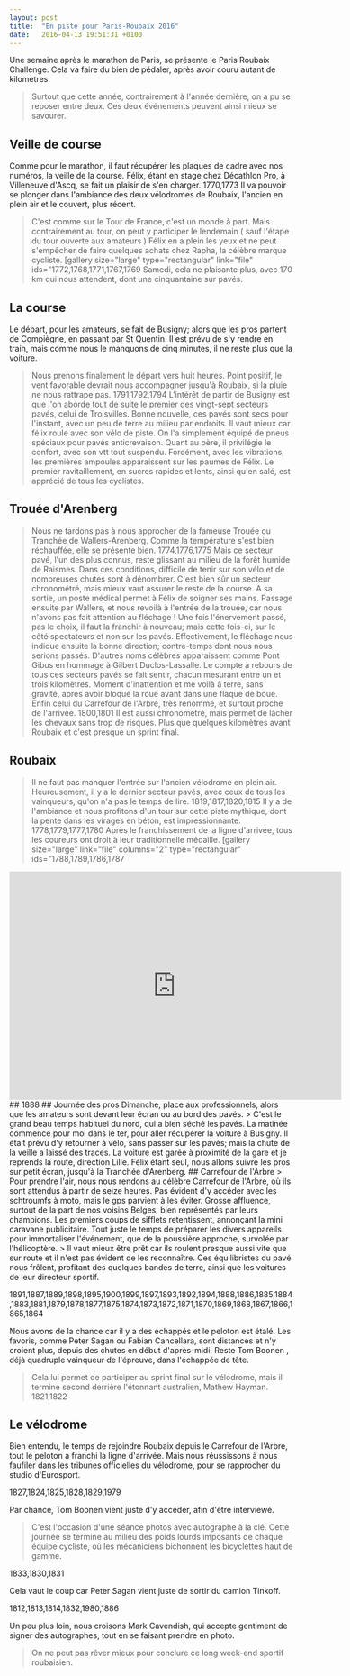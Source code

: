 ```yaml
---
layout: post
title:  "En piste pour Paris-Roubaix 2016"
date:   2016-04-13 19:51:31 +0100
---
```

Une semaine après le marathon de Paris, se présente le Paris Roubaix Challenge.
Cela va faire du bien de pédaler, après avoir couru autant de kilomètres.
> Surtout que cette année, contrairement à l'année dernière, on a pu se reposer entre deux.
Ces deux événements peuvent ainsi mieux se savourer.

## Veille de course
Comme pour le marathon, il faut récupérer les plaques de cadre avec nos numéros, la veille de la course.
Félix, étant en stage chez Décathlon Pro, à Villeneuve d'Ascq, se fait un plaisir de s'en charger.
1770,1773
Il va pouvoir se plonger dans l'ambiance des deux vélodromes de Roubaix, l'ancien en plein air et le couvert, plus récent.
> C'est comme sur le Tour de France, c'est un monde à part.
Mais contrairement au tour, on peut y participer le lendemain ( sauf l'étape du tour ouverte aux amateurs )
Félix en a plein les yeux et ne peut s'empêcher de faire quelques achats chez Rapha, la célèbre marque cycliste.
[gallery size="large" type="rectangular" link="file" ids="1772,1768,1771,1767,1769
Samedi, cela ne plaisante plus, avec 170 km qui nous attendent, dont une cinquantaine sur pavés.

## La course
Le départ, pour les amateurs, se fait de Busigny; alors que les pros partent de Compiègne, en passant par St Quentin.
Il est prévu de s'y rendre en train, mais comme nous le manquons de cinq minutes, il ne reste plus que la voiture.
> Nous prenons finalement le départ vers huit heures.
Point positif, le vent favorable devrait nous accompagner jusqu'à Roubaix, si la pluie ne nous rattrape pas.
1791,1792,1794
L'intérêt de partir de Busigny est que l'on aborde tout de suite le premier des vingt-sept secteurs pavés, celui de Troisvilles.
> Bonne nouvelle, ces pavés sont secs pour l'instant, avec un peu de terre au milieu par endroits.
Il vaut mieux car félix roule avec son vélo de piste.
On l'a simplement équipé de pneus spéciaux pour pavés anticrevaison.
Quant au père, il privilégie le confort, avec son vtt tout suspendu.
Forcément, avec les vibrations, les premières ampoules apparaissent sur les paumes de Félix.
Le premier ravitaillement, en sucres rapides et lents, ainsi qu'en salé, est apprécié de tous les cyclistes.

## Trouée d'Arenberg
> Nous ne tardons pas à nous approcher de la fameuse Trouée ou Tranchée de Wallers-Arenberg.
Comme la température s'est bien réchauffée, elle se présente bien.
1774,1776,1775
Mais ce secteur pavé, l'un des plus connus, reste glissant au milieu de la forêt humide de Raismes.
Dans ces conditions, difficile de tenir sur son vélo et de nombreuses chutes sont à dénombrer.
C'est bien sûr un secteur chronométré, mais mieux vaut assurer le reste de la course.
A sa sortie, un poste médical permet à Félix de soigner ses mains.
Passage ensuite par Wallers, et nous revoilà à l'entrée de la trouée, car nous n'avons pas fait attention au fléchage !
Une fois l'énervement passé, pas le choix, il faut la franchir à nouveau; mais cette fois-ci, sur le côté spectateurs et non sur les pavés.
Effectivement, le fléchage nous indique ensuite la bonne direction; contre-temps dont nous nous serions passés.
D'autres noms célèbres apparaissent comme Pont Gibus en hommage à Gilbert Duclos-Lassalle.
> Le compte à rebours de tous ces secteurs pavés se fait sentir, chacun mesurant entre un et trois kilomètres.
Moment d'inattention et me voilà à terre, sans gravité, après avoir bloqué la roue avant dans une flaque de boue.
Enfin celui du Carrefour de l'Arbre, très renommé, et surtout proche de l'arrivée.
1800,1801
Il est aussi chronométré, mais permet de lâcher les chevaux sans trop de risques.
Plus que quelques kilomètres avant Roubaix et c'est presque un sprint final.

## Roubaix
> Il ne faut pas manquer l'entrée sur l'ancien vélodrome en plein air.
Heureusement, il y a le dernier secteur pavés, avec ceux de tous les vainqueurs, qu'on n'a pas le temps de lire.
1819,1817,1820,1815
Il y a de l'ambiance et nous profitons d'un tour sur cette piste mythique, dont la pente dans les virages en béton, est impressionnante.
1778,1779,1777,1780
Après le franchissement de la ligne d'arrivée, tous les coureurs ont droit à leur traditionnelle médaille.
[gallery size="large" link="file" columns="2" type="rectangular" ids="1788,1789,1786,1787

<center><iframe src="https://www.strava.com/activities/542021780/embed/2177c7d66ddc8ac7726f4f10ec1822f9dfcea21c" width="590" height="405" frameborder="0" scrolling="no"></iframe></center>
## 
1888
## Journée des pros
Dimanche, place aux professionnels, alors que les amateurs sont devant leur écran ou au bord des pavés.
> C'est le grand beau temps habituel du nord, qui a bien séché les pavés.
La matinée commence pour moi dans le ter, pour aller récupérer la voiture à Busigny.
Il était prévu d'y retourner à vélo, sans passer sur les pavés; mais la chute de la veille a laissé des traces.
La voiture est garée à proximité de la gare et je reprends la route, direction Lille.
Félix étant seul, nous allons suivre les pros sur petit écran, jusqu'à la Tranchée d'Arenberg.
## Carrefour de l'Arbre
> Pour prendre l'air, nous nous rendons au célèbre Carrefour de l'Arbre, où ils sont attendus à partir de seize heures.
Pas évident d'y accéder avec les schtroumfs à moto, mais le gps parvient à les éviter.
Grosse affluence, surtout de la part de nos voisins Belges, bien représentés par leurs champions.
Les premiers coups de sifflets retentissent, annonçant la mini caravane publicitaire.
Tout juste le temps de préparer les divers appareils pour immortaliser l'événement, que de la poussière approche, survolée par l'hélicoptère.
> Il vaut mieux être prêt car ils roulent presque aussi vite que sur route et il n'est pas évident de les reconnaître.
Ces équilibristes du pavé nous frôlent, profitant des quelques bandes de terre, ainsi que les voitures de leur directeur sportif.

1891,1887,1889,1898,1895,1900,1899,1897,1893,1892,1894,1888,1886,1885,1884,1883,1881,1879,1878,1877,1875,1874,1873,1872,1871,1870,1869,1868,1867,1866,1865,1864

Nous avons de la chance car il y a des échappés et le peloton est étalé.
Les favoris, comme Peter Sagan ou Fabian Cancellara, sont distancés et n'y croient plus, depuis des chutes en début d'après-midi.
Reste Tom Boonen , déjà quadruple vainqueur de l'épreuve, dans l'échappée de tête.
> Cela lui permet de participer au sprint final sur le vélodrome, mais il termine second derrière l'étonnant australien, Mathew Hayman.
1821,1822
## Le vélodrome
Bien entendu, le temps de rejoindre Roubaix depuis le Carrefour de l'Arbre, tout le peloton a franchi la ligne d'arrivée.
Mais nous réussissons à nous faufiler dans les tribunes officielles du vélodrome, pour se rapprocher du studio d'Eurosport.

1827,1824,1825,1828,1829,1979

Par chance, Tom Boonen vient juste d'y accéder, afin d'être interviewé.
> C'est l'occasion d'une séance photos avec autographe à la clé.
Cette journée se termine au milieu des poids lourds imposants de chaque équipe cycliste, où les mécaniciens bichonnent les bicyclettes haut de gamme.

1833,1830,1831

Cela vaut le coup car Peter Sagan vient juste de sortir du camion Tinkoff.

1812,1813,1814,1832,1980,1886

Un peu plus loin, nous croisons Mark Cavendish, qui accepte gentiment de signer des autographes, tout en se faisant prendre en photo.
> On ne peut pas rêver mieux pour conclure ce long week-end sportif roubaisien.